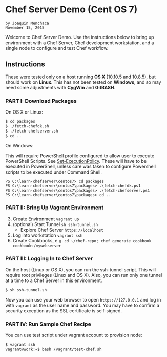 # **Chef Server Demo (Cent OS 7)**
    by Joaquin Menchaca
    November 15, 2015

Welcome to Chef Server Demo.  Use the instructions below to bring up environment with a Chef Server, Chef development workstation, and a single node to configure and test Chef workflow.
## **Instructions**

These were tested only on a host running **OS X** (10.10.5 and 10.8.5), but should work on **Linux**.  This has not been tested on **Windows**, and so may need some adjustments with **CygWin** and **GitBASH**.

### **PART I: Download Packages**

On OS X or Linux:

```bash
$ cd packages
$ ./fetch-chefdk.sh
$ ./fetch-chefserver.sh
$ cd ..
```

On Windows:

This will require PowerShell profile configured to allow user to execute PowerShell Scripts. See [Set-ExecutionPolicy](https://technet.microsoft.com/en-us/library/hh849812.aspx).  These will have to be executed in PowerShell, unless care was taken to configure Powershell scripts to be executed under Command Shell.

```batch
PS C:\learn-chefserver\centos7> cd packages
PS C:\learn-chefserver\centos7\packages> .\fetch-chefdk.ps1
PS C:\learn-chefserver\centos7\packages> .\fetch-chefserver.ps1
PS C:\learn-chefserver\centos7\packages> cd ..
```

### **PART II: Bring Up Vagrant Environment**

3. Create Environment `vagrant up`
4. (optional) Start Tunnel `sh ssh-tunnel.sh`
   - Explore Chef Server `https://localhost`
5. Log into workstation `vagrant ssh`
6. Create Cookbooks, e.g. `cd ~/chef-repo; chef generate cookbook cookbooks/mywebserver`

### **PART III: Logging In to Chef Server**

On the host (Linux or OS X), you can run the ssh-tunnel script.  This will require root privileges (Linux and OS X).  Also, you can run only one tunnel at a time to a Chef Server in this environment.

```bash
$ sh ssh-tunnel.sh
```

Now you can use your web browser to open `https://127.0.0.1` and log in with `vagrant` as the user name and password.  You may have to confirm a security exception as the SSL certificate is self-signed.

### **PART IV: Run Sample Chef Recipe**

You can use test script under vagrant account to provision node:

```bash
$ vagrant ssh
vagrant@work:~$ bash /vagrant/test-chef.sh
```
